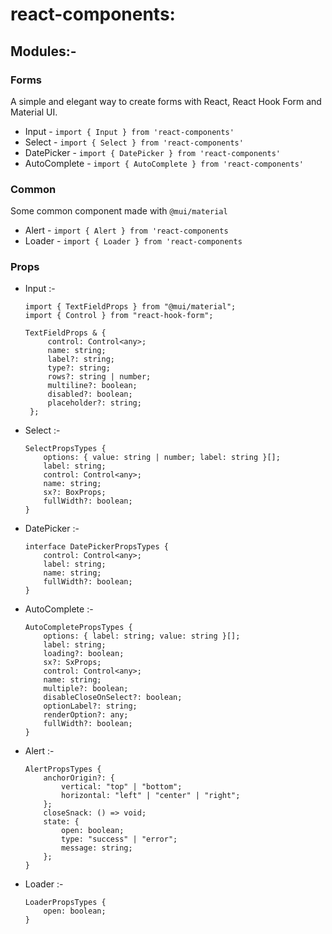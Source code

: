 # react-components:
## Modules:- 
### Forms   
 A simple and elegant way to create forms with React, React Hook Form and Material UI.
 - Input - `import { Input } from 'react-components'`
 - Select - `import { Select } from 'react-components'`
 - DatePicker - `import { DatePicker } from 'react-components'`
 - AutoComplete - `import { AutoComplete } from 'react-components'`

### Common
 Some common component made with `@mui/material`
 - Alert - `import { Alert } from 'react-components`
 - Loader - `import { Loader } from 'react-components`


### Props
 - Input :-  
   ```
   import { TextFieldProps } from "@mui/material";
   import { Control } from "react-hook-form";
   
   TextFieldProps & {
        control: Control<any>;
        name: string;
        label?: string;
        type?: string;
        rows?: string | number;
        multiline?: boolean;
        disabled?: boolean;
        placeholder?: string;
    };
   ```
- Select :- 
    ```
    SelectPropsTypes {
        options: { value: string | number; label: string }[];
        label: string;
        control: Control<any>;
        name: string;
        sx?: BoxProps;
        fullWidth?: boolean;
    }
    ```
- DatePicker :-
    ```
    interface DatePickerPropsTypes {
        control: Control<any>;
        label: string;
        name: string;
        fullWidth?: boolean;
    }
    ```
- AutoComplete :-
    ```
    AutoCompletePropsTypes {
        options: { label: string; value: string }[];
        label: string;
        loading?: boolean;
        sx?: SxProps;
        control: Control<any>;
        name: string;
        multiple?: boolean;
        disableCloseOnSelect?: boolean;
        optionLabel?: string;
        renderOption?: any;
        fullWidth?: boolean;
    }
    ```
- Alert :-
    ```
    AlertPropsTypes {
        anchorOrigin?: {
            vertical: "top" | "bottom";
            horizontal: "left" | "center" | "right";
        };
        closeSnack: () => void;
        state: {
            open: boolean;
            type: "success" | "error";
            message: string;
        };
    }
    ```
- Loader :-
    ```
    LoaderPropsTypes {
        open: boolean;
    }
    ```